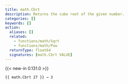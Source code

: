 ```yaml
---
title: math.Cbrt
description: Returns the cube root of the given number.
categories: []
keywords: []
action:
  aliases: []
  related:
    - functions/math/Sqrt
    - functions/math/Pow
  returnType: float64
  signatures: [math.Cbrt VALUE]
---
```


{{< new-in 0.131.0 >}}

```go-html-template
{{ math.Cbrt 27 }} → 3
```
